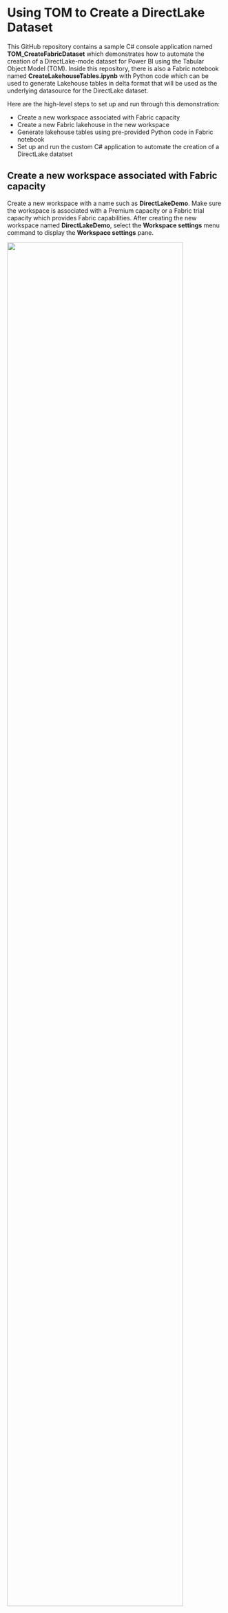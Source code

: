 # Using TOM to Create a DirectLake Dataset

This GitHub repository contains a sample C# console application named
**TOM_CreateFabricDataset** which demonstrates how to automate the
creation of a DirectLake-mode dataset for Power BI using the Tabular
Object Model (TOM). Inside this repository, there is also a Fabric
notebook named **CreateLakehouseTables.ipynb** with Python code which
can be used to generate Lakehouse tables in delta format that will be
used as the underlying datasource for the DirectLake dataset.

Here are the high-level steps to set up and run through this demonstration:
- Create a new workspace associated with Fabric capacity
- Create a new Fabric lakehouse in the new workspace
- Generate lakehouse tables using pre-provided Python code in Fabric notebook
- Set up and run the custom C# application to automate the creation of a DirectLake datatset

## Create a new workspace associated with Fabric capacity

Create a new workspace with a name such as **DirectLakeDemo**. Make sure
the workspace is associated with a Premium capacity or a Fabric trial
capacity which provides Fabric capabilities. After creating the new
workspace named **DirectLakeDemo**, select the **Workspace settings**
menu command to display the **Workspace settings** pane.

<img src="./images/media/image1.png" style="width:90%" />

In **Workspace settings**, select the **Premium** tab in the left
navigation and scroll down to locate the **Workspace connection**
setting. Click the **Copy** button to copy the **Workspace connection**
value to the Windows clipboard.

<img src="./images/media/image2.png" style="width:80%" />

As you can see, the **Workspace connection** string starts with `powerbi://` and ends with the workspace name.

`powerbi://api.powerbi.com/v1.0/myorg/DirectLakeDemo`

Create a new text file using Notepad.exe to save configuration data you
will need later when configuring the C# console application. Copy the
**Workspace connection** string into the text file as shown in the
following screenshot.

<img src="./images/media/image3.png" style="width:70%"  />

## Create a new Fabric lakehouse in the new workspace

Inside the new workspace, it is time to create a new lakehouse named
**SalesDataLakehouse**. Start by dropping down the **+ New** menu button
and select **More options**.

<img src="./images/media/image4.png"  style="width:40%"  />

On the **New** page select **Lakehouse (Preview)** from **Data Engineering** section.

<img src="./images/media/image5.png"  style="width:80%" />

When prompted, enter a name of **SalesDataLakehouse** for the new
Lakehouse and click **Create**.

<img src="./images/media/image6.png"  style="width:40%" />

Once you have created the lakehouse, you will notice a message
indicating a SQL Endpoint is being created.

<img src="./images/media/image7.png" style="width:90%"  />

Navigate back to the main page for the **DirectLakeDemo** workspace. In
the list of workspace items, you should see a new item for the new **SQL
endpoint** in addition to the item for the Lakehouse. Both the Lakehouse
and the SQL endpoint have the same name which is **SalesDataLakehouse**.
Drop down the context menu for the SQL endpoint named
**SalesDataLakehouse**.

<img src="./images/media/image8.png"  style="width:50%" />

Select the **Copy SQL connection string** menu command from the context
menu of the SQL endpoint.

<img src="./images/media/image9.png"  style="width:45%" />

In the **Copy SQL connection string** dialog, click **Copy** to copy the
connection string value to the Windows clipboard.

<img src="./images/media/image10.png"  style="width:40%" />

The connection string starts with a unique value and end with
**`.datawarehouse.pbidedicated.windows.net`**.

**`5lcsgl3vll3edero2m4sge7gdu-nya26urqtgsejoagwutwdoogl4.datawarehouse.pbidedicated.windows.net`**

Copy the values for the SQL endpoint and the name of the Lakehouse into
the text file with configuration values as shown in the following
screenshot.

<img src="./images/media/image11.png"  style="width:90%"  />

Save the text file with these use these configuration values for later
use when setting up the C# console application.

## Create lakehouse tables using a pre-provided Fabric notebook

Start by downloading all the sources files from this GitHub repository
as a single ZIP archive named **TOM_CreateFabricDataset.zip**. You can
download the ZIP archive by clicking [**this
link**](https://github.com/PowerBiDevCamp/TOM_CreateFabricDataset/archive/refs/heads/main.zip).

Once you have downloaded the ZIP archive named
**TOM_CreateFabricDataset.zip**, extract the files from inside into a
local folder on your machine. The screenshot below shows what the folder
should look like with the extracted files. The first file you will use
is a Fabric notebook with Python code named
**CreateLakehouseTables.ipynb**.

<img src="./images/media/image12.png"  style="width:70%" />

Return to the browser and navigate to the main page of the
**DirectLakeDemo** workspace. Locate and click on the ***Fabric
Experience Switcher*** menu on the bottom right of the main workspace
page.

<img src="./images/media/image13.png"  style="width:65%"  />

Select **Data Engineering** from the ***Fabric Experience Switcher***
menu.

<img src="./images/media/image14.png"  style="width:30%"  />

Once you switch to the **Data Engineering** experience, locate and click
on the **Import notebook** button.

<img src="./images/media/image15.png"  style="width:80%" />

Upload Python notebook named **CreateLakehouseTables.ipynb**. After the
notebook has been imported, you should be able to see an item for it on
main workspace page. Click on **CreateLakehouseTables.ipynb** to open
this Fabric notebook in the browser.

<img src="./images/media/image16.png"  style="width:70%" />

### Associate the Fabric notebook with the lakehouse named **SalesDataLakehouse**

Once the notebook opens, you should be able to verify that it is not yet
associated with a lakehouse. Click the **Add** button in the
**Lakehouses** pane.

<img src="./images/media/image17.png" style="width:70%" />

In the **Add lakehouse** dialog, select **Existing lakehouse** and click **Add**.

<img src="./images/media/image18.png" style="width:70%" />

Select the lakehouse you created earlier named **SalesDataLakehouse**
and click **Add**.

<img src="./images/media/image19.png"  style="width:70%" />

Once you have associated the notebook with the lakehouse named
**SalesDataLakehouse**, you should see the **Tables** folder and the
**Files** folder in the **Lakehouses** pane which are both initially
empty.

<img src="./images/media/image20.png"  style="width:70%" />

### Copy CSV files from this repository into the file system of your Fabric Lakehouse

Now you will execute the Python code from this workbook to populate the
lakehouse with data. You will execute the Python code in each of the
notebook’s cell one by one from top to bottom. You will begin by
executing Python code to copy four CSV files from this GitHub repository
into file system of the lakehouse.

Examine the following Python code from the first cell of the notebook
which copies CSV files to the lakehouse file system.

import requests

csv_base_url =
"https://github.com/PowerBiDevCamp/Python-In-Fabric-Notebooks/raw/main/ProductSalesData/"

csv_files = { "Customers.csv", "Products.csv", "Invoices.csv",
"InvoiceDetails.csv" }

folder_path = "Files/landing_zone_sales/"

for csv_file in csv_files:

csv_file_path = csv_base_url + csv_file

with requests.get(csv_file_path) as response:

csv_content = response.content.decode('utf-8-sig')

mssparkutils.fs.put(folder_path + csv_file, csv_content, True)

print(csv_file + " copied to Lakehouse file in OneLake")

Execute the code in the top notebook cell by clicking the **Execute**
button located on top just to the left of the cell.

<img src="./images/media/image21.png"
style="width:4.5in;height:1.38654in" />

The first time you execute Python code from a Fabric notebook, it
typically takes 10-20 seconds to start up and initialize the Spark pool
which is used to process notebook code execution requests. When the
Python code completes its execution, you should see a message for each
of the CSV files that have been copied into the lakehouse file system.

<img src="./images/media/image22.png"
style="width:3.8239in;height:1.4021in" />

In the **Lakehouses** pane on the left, drop down the context menu for
the **Files** folder.

<img src="./images/media/image23.png"
style="width:1.71667in;height:1.23488in" />

Select the **Refresh** command from the context menu of the **Files**
folder.

<img src="./images/media/image24.png"
style="width:2.22493in;height:1.56667in" />

After the refresh operation completes, you should see a new child folder
inside the **Files** folder named **landing_zone_sales**. If you select
the **landing_zone_sales** folder in the left pane, you should be able
to see four new CSV files named **Customers.csv**,
**InvoiceDetails.csv**, **Invoices.csv** and **Products.csv** on the
right.

<img src="./images/media/image25.png"
style="width:3.41667in;height:1.68389in" />

At this point, you have now copied the CSV files with the raw data into
the lakehouse file system. Now you will use Spark to load this data into
memory as DataFrames where the data can be manipulated and saved as
lakehouse tables.

### Execute code in notebook to load CSV files into Spark DataFrames for the bronze layer

Examine the following Python code from the second cell in the notebook
which loads product data from **Products.csv** into a Spark DataFrame
and then displays the DataFrame schema and rows of data.

from pyspark.sql.types import StructType, StructField, StringType,
LongType, FloatType

\# creating a Spark DataFrame using schema defined using StructType and
StructField

schema_products = StructType(\[

StructField("ProductId", LongType() ),

StructField("Product", StringType() ),

StructField("Category", StringType() )

\])

df_products = (

spark.read.format("csv")

.option("header","true")

.schema(schema_products)

.load("Files/landing_zone_sales/Products.csv")

)

df_products.printSchema()

df_products.show()

Execute the code in the second cell to load product data into a Spark
DataFrame. After the code completes, you should see output which
displays the DataFrame schema and 10 rows of product data.

<img src="./images/media/image26.png"
style="width:1.875in;height:1.88291in" />

Examine the Python code from the third cell in the notebook which loads
customer data from **Customers.csv** into a Spark DataFrame and then
displays the DataFrame schema and samples rows of data.

from pyspark.sql.types import StructType, StructField, StringType,
LongType, FloatType, DateType

\# creating a Spark DataFrame using schema defined with StructType and
StructField

schema_customers = StructType(\[

StructField("CustomerId", LongType() ),

StructField("FirstName", StringType() ),

StructField("LastName", StringType() ),

StructField("Country", StringType() ),

StructField("City", StringType() ),

StructField("DOB", DateType() ),

\])

df_customers = (

spark.read.format("csv")

.option("header","true")

.schema(schema_customers)

.option("dateFormat", "M/d/yyyy")

.option("inferSchema", "true")

.load("Files/landing_zone_sales/Customers.csv")

)

df_customers.printSchema()

df_customers.show()

Execute the code to load customer data into a Spark DataFrame. After the
code completes, you should see output which display the DataFrame schema
and displays the top 20 rows of data.

<img src="./images/media/image27.png"
style="width:2.00058in;height:2.03774in" />

Examine the Python code in the next cell which loads customer data from
**Invoices.csv** into a Spark DataFrame and then displays the DataFrame
schema and samples rows of data.

from pyspark.sql.types import StructType, StructField, StringType,
LongType, FloatType, DateType

\# creating a Spark DataFrame using schema defined using StructType and
StructField

schema_invoices = StructType(\[

StructField("InvoiceId", LongType() ),

StructField("Date", DateType() ),

StructField("TotalSalesAmount", FloatType() ),

StructField("CustomerId", LongType() )

\])

df_invoices = (

spark.read.format("csv")

.option("header","true")

.schema(schema_invoices)

.option("dateFormat", "MM/dd/yyyy")

.option("inferSchema", "true")

.load("Files/landing_zone_sales/Invoices.csv")

)

df_invoices.printSchema()

df_invoices.show()

Execute the code to load invoice data into a Spark DataFrame. After the
code completes, you should see output which display the DataFrame schema
and displays the top 20 rows of data.

<img src="./images/media/image28.png"
style="width:2.35in;height:2.90681in" />

Examine the Python code in the next cell which loads customer data from
**InvoiceDetails.csv** into a Spark DataFrame and then displays the
DataFrame schema and samples rows of data.

from pyspark.sql.types import StructType, StructField, StringType,
LongType, FloatType, DateType

\# creating a Spark DataFrame using schema defined using StructType and
StructField

schema_invoice_details = StructType(\[

StructField("Id", LongType() ),

StructField("Quantity", LongType() ),

StructField("SalesAmount", FloatType() ),

StructField("InvoiceId", LongType() ),

StructField("ProductId", LongType() )

\])

df_invoice_details = (

spark.read.format("csv")

.option("header","true")

.schema(schema_invoice_details)

.option("dateFormat", "MM/dd/yyyy")

.option("inferSchema", "true")

.load("Files/landing_zone_sales/InvoiceDetails.csv")

)

df_invoice_details.printSchema()

df_invoice_details.show()

Execute the code to load invoice detail data into a Spark DataFrame.
After the code completes, you should see output which display the
DataFrame schema and displays the top 20 rows of data.

<img src="./images/media/image29.png"
style="width:2.30062in;height:3.11667in" />

You have now create four DataFrames. However, you have only loaded data
into memory. Nothing has been persisted. Now it’s time to actually
persist your work by saving each of these four DataFrames to lakehouse
tables using the delta format.

### Execute code to save the four DataFrames as delta tables in the lakehouse

Locate and execute the next cell with the following Python code which
saves all DataFrames as lakehouse tables with delta format.

\# save all bronze layer tables

df_products.write.mode("overwrite").format("delta").save(f"Tables/bronze_products")

df_customers.write.mode("overwrite").format("delta").save(f"Tables/bronze_customers")

df_invoices.write.mode("overwrite").
format("delta").save(f"Tables/bronze_invoices")

df_invoice_details.write.mode("overwrite")format("delta").save(f"Tables/bronze_invoice_details")

Once the code which creates the lakehouse tables completes, click the
**Refresh** context menu of the **Tables** folder.

<img src="./images/media/image30.png"
style="width:4in;height:1.96667in" />

Once the refresh operation completes, you should be able to see four
tables created for the Bronze layer.

<img src="./images/media/image31.png"
style="width:2in;height:2.30252in" />

At this point, you have created delta tables for the bronze layer which
represents the raw data without any data cleansing or manipulation. In
the next step, you will perform transformations on the data in the
bronze layer tables to create the silver layer tables.

### Reshape and Transform Data in Bronze Layer Tables to Create Silver Layer Tables

Move to the next cell in the notebook which contains the following code
to load the table named **bronze_products** and then saves the data to a
second delta table named **products**. Note this Python code is simple
in that it does not perform any transformations. However, it shows the
basic pattern of loading a table into a DataFrame and then saving it as
a different delta table.

\# create silver layer products table

df_silver_products =
spark.read.format("delta").load("Tables/bronze_products")

df_silver_products.write.mode("overwrite").format("delta").save(f"Tables/products")

df_silver_products.printSchema()

df_silver_products.show()

Execute the code to create the **products** table. After the code
completes, you should see output which display the DataFrame schema and
displays the top 20 rows of data from the **products** table.

<img src="./images/media/image32.png"
style="width:2.36667in;height:2.16536in" />

Move to the next cell which contains the following code to load the
table named **bronze_customers** and then saves it to a second delta
table named **customers**. This code written to create the **customers**
table is a bit more involved because it creates two new columns named
**Customer** and **Age** and it drops two columns named **FirstName**
and **LastName**.

\# create silver layer customers table

from pyspark.sql.functions import concat_ws, floor, datediff,
current_date, col

df_silver_customers = (

spark.read.format("delta").load("Tables/bronze_customers")

.withColumn("Customer", concat_ws(' ', col('FirstName'),
col('LastName')) )

.withColumn("Age",( floor( datediff( current_date(), col("DOB")
)/365.25) ))

.drop('FirstName', 'LastName')

)

df_silver_customers.write.mode("overwrite").format("delta").save(f"Tables/customers")

df_silver_customers.printSchema()

df_silver_customers.show()

Execute the code to create the **customers** table. After the code
completes, you should see output which display the DataFrame schema and
displays the top 20 rows of data from the **customers** table.

<img src="./images/media/image33.png"
style="width:3.21814in;height:3.375in" />

Move to the next cell which contains the following code to create the
**sales** table. This code merges data from the **bronze_invoices**
table and the **bronze_invoice_details** table into a single DataFrame.
This code performs several other transformations including renaming a
column, generating an integer-based **DateKey** column, dropping
unneeded columns and rearranging the order of columns.

\# create silver layer sales table

from pyspark.sql.functions import col, desc, concat, lit, floor,
datediff

from pyspark.sql.functions import date_format, to_date, current_date,
year, month, dayofmonth

df_bronze_invoices =
spark.read.format("delta").load("Tables/bronze_invoices")

df_bronze_invoice_details =
spark.read.format("delta").load("Tables/bronze_invoice_details")

df_silver_sales = (

df_bronze_invoice_details

.join(df_bronze_invoices, df_bronze_invoice_details\['InvoiceId'\] ==
df_bronze_invoices\['InvoiceId'\])

.withColumnRenamed('SalesAmount', 'Sales')

.withColumn("DateKey", (year(col('Date'))\*10000) +

(month(col('Date'))\*100) +

(dayofmonth(col('Date'))) )

.drop('InvoiceId', 'TotalSalesAmount', 'InvoiceId', 'Id')

.select('Date', "DateKey", "CustomerId", "ProductId", "Sales",
"Quantity")

)

df_silver_sales.write.mode("overwrite").format("delta").save(f"Tables/sales")

df_silver_sales.printSchema()

df_silver_sales.show()

Execute the code to create the **sales** table. After the code
completes, you should see output which display the DataFrame schema and
displays the top 20 rows of data from the **sales** table.

<img src="./images/media/image34.png"
style="width:3.2392in;height:3.45in" />

Move down to the last cell in the notebook which generates the
**calendar** table used for time-based analysis. If you examine the
code, you can see it uses the first and last dates from the **Date**
column of the **sales** table to determine where to start and to end the
**calendar** table.

\# create silver layer calendar table

import pandas as pd

from datetime import datetime, timedelta, date

import os

from pyspark.sql.functions import to_date, year, month, dayofmonth,
quarter, dayofweek

first_sales_date = df_silver_sales.agg({"Date":
"min"}).collect()\[0\]\[0\]

last_sales_date = df_silver_sales.agg({"Date":
"max"}).collect()\[0\]\[0\]

start_date = date(first_sales_date.year, 1, 1)

end_date = date(last_sales_date.year, 12, 31)

os.environ\["PYARROW_IGNORE_TIMEZONE"\] = "1"

df_calendar_ps = pd.date_range(start_date, end_date,
freq='D').to_frame()

df_calendar_spark = (

spark.createDataFrame(df_calendar_ps)

.withColumnRenamed("0", "timestamp")

.withColumn("Date", to_date(col('timestamp')))

.withColumn("DateKey", (year(col('timestamp'))\*10000) +

(month(col('timestamp'))\*100) +

(dayofmonth(col('timestamp'))) )

.withColumn("Year", year(col('timestamp')) )

.withColumn("Quarter", date_format(col('timestamp'),"yyyy-QQ") )

.withColumn("Month", date_format(col('timestamp'),'yyyy-MM') )

.withColumn("Day", dayofmonth(col('timestamp')) )

.withColumn("MonthInYear", date_format(col('timestamp'),'MMMM') )

.withColumn("MonthInYearSort", month(col('timestamp')) )

.withColumn("DayOfWeek", date_format(col('timestamp'),'EEEE') )

.withColumn("DayOfWeekSort", dayofweek(col('timestamp')))

.drop('timestamp')

)

df_calendar_spark.write.mode("overwrite").format("delta").save(f"Tables/calendar")

df_calendar_spark.printSchema()

df_calendar_spark.show()

Execute the code to create the **calendar** table. After the code
completes, you should see output which display the DataFrame schema and
displays the top 20 rows of data from the **calendar** table.

<img src="./images/media/image35.png"
style="width:6.76667in;height:5.59167in" />

Now refresh the **Tables** folder in the **Lakehouses** pane. You should
now see the four delta tables named calendar, customers, products and
sales. There are the delta tables that will be used to create the
DirectLake-mode dataset.

<img src="./images/media/image36.png"
style="width:1.975in;height:2.25163in" />

### Inspect the tables that have been created in the lakehouse

Navigate to the main page of the **DirectLakeDemo** workspace and then
click on the workspace item for the lakehouse named
**SalesDataLakehouse**.

<img src="./images/media/image37.png"
style="width:3.01667in;height:1.5027in" />

Now you can see and inspect the tables in the lakehouse. Start by
clicking on the **products** table to see its contents.

<img src="./images/media/image38.png"
style="width:3.29866in;height:2.36667in" />

Inspect the data in the **customers** table.

<img src="./images/media/image39.png"
style="width:4.48745in;height:2.38333in" />

Inspect the data in the **sales** table.

<img src="./images/media/image40.png"
style="width:4.10833in;height:2.14785in" />

Inspect the data in the **sales** table.

<img src="./images/media/image41.png"
style="width:5.23333in;height:1.5601in" />

Now all Lakehouse tables have been created and you can move on to the
next step where you create the DirectLake dataset using the custom
application with C# code.

In case you have not heard, Microsoft recently renamed ***Azure Active
Directory*** to ***Microsoft Entra ID***. In the past, you would uses
the Azure AD portal to create an Azure application which can be used to
call Microsoft APIs such as the Tabular Object Model. Now, you will use
the **Microsoft Entra admin center** to create a new application for the
C# console application.

## Run the custom C# application to create DirectLake data model using TOM

In order to set up the C# console application, you must first create a
new application. Start by navigating to **Microsoft Entra admin center**
at the following URL.

<https://entra.microsoft.com/>

On the home page of the **Microsoft Entra admin center**, drop down the
**Applications** section in the left navigation and click the **App
registrations** link.

<img src="./images/media/image42.png"
style="width:4.81896in;height:1.98333in" />

On the **App registrations** page, click **New registration**.

<img src="./images/media/image43.png"
style="width:4.75833in;height:0.9781in" />

Give the new application a name such as **Create DirectLake Dataset Demo
App** and leave the Supported account types setting with the default
selection of **Accounts in this organizational directory only**.

<img src="./images/media/image44.png"
style="width:5.08333in;height:1.93167in" />

Move down to the **Redirect URI** section. Select **Public
client/native** application in the drop down menu and enter a redirect
URI of <http://localhost>. Make sure to create the URL with **http** and
not **https**.

<img src="./images/media/image45.png"
style="width:5.025in;height:0.96033in" />

Click **Register** to create the new application.

<img src="./images/media/image46.png"
style="width:4.425in;height:1.10833in" />

Now that you have created the application, you need to record
Application ID for use in C# console application. Copy the **Application
ID** from the application summary page in the Microsoft Entra admin
center.

<img src="./images/media/image47.png"
style="width:5.775in;height:1.60417in" />

Add the Application ID and Redirect URI of <http://localhost> into the
text file with configuration data.

<img src="./images/media/image48.png"
style="width:4.50787in;height:2.02479in"
alt="A screenshot of a computer Description automatically generated" />

Now you have all the configuration data you need to set up and run the
C# console application to create the DirectLake-mode dataset.

### Open C# console application project in Visual Studio 2022

In an earlier step you extracted all the files from this repository into
a local folder. If you examine the files in this folder, you will see a
Visual Studio solution file named **TOM_CreateFabricDataset.sln**.

<img src="./images/media/image49.png"
style="width:4.34099in;height:2.87421in" />

Double-click on **TOM_CreateFabricDataset.sln** to open the project in
Visual Studio 2022. You should see the project structure as shown in the
following screenshot.

<img src="./images/media/image50.png"
style="width:2.25in;height:1.81993in" />

Open the C# file named **AppSettings.cs** so you can update
configuration values used by the application.

<img src="./images/media/image51.png"
style="width:2.92433in;height:2.36667in" />

You can see **AppSettings.cs** has several constant for configuration
values that need to be filled in before running the application.

<img src="./images/media/image52.png"
style="width:5.14167in;height:1.66247in" />

Update **AppSettings.cs** by adding configuration values for
**WorkspaceConnection**, **SQLEndpoint**, **TargetLakehouseName**,
**ApplicationID**. You should also endure that **RedirectUrl** is
correctly set to **http://localhost**.

<img src="./images/media/image53.png"
style="width:7.49167in;height:1.41667in" />

You can optionally update **AppSettings.cs** with your **UserId** and
UserPassword if you want to avoid an interactive login each time you run
the application. If you leave these values blank, you will be promoted
to login each time you run the application.

Save your changes to **AppSettings.cs**. You are now ready to run the
application.

### Run the application to create the DirectLake-mode Dataset

Either press **{F5}** or select **Debug \> Start Debugging** to run the
application.

<img src="./images/media/image54.png"
style="width:4.34167in;height:0.71498in" />

When the application starts, you will be promoted to login. Log in using
the same user account you have been using throughout this demo.

<img src="./images/media/image55.png"
style="width:3.2in;height:2.67117in" />

After successfully logging in, wait until the program completes. It
might take as long as 20-30 seconds.

<img src="./images/media/image56.png"
style="width:5.65691in;height:0.56883in" />

The application should run and complete without any errors. When the
application completes, navigate to the home page of the
**DirectLakeDemo** workspace and verify that you can see new dataset
named **DirectLake Sales Model**. Click on the named **DirectLake Sales
Model** item to navigate to its details page.

<img src="./images/media/image57.png"
style="width:3.58491in;height:2.11509in" />

On the **Details for DirectLake Sales Model** page, click **+ Create a
report** to drop down this menu.

<img src="./images/media/image58.png"
style="width:5.13333in;height:2.3043in" />

Select **Start from scratch** to create a new report so you can test out
the new dataset.

<img src="./images/media/image59.png"
style="width:1.19167in;height:1.08292in" />

You should now be able to build a report using this DirectLake-mode
dataset.

<img src="./images/media/image60.png"
style="width:4.8in;height:1.98621in" />

Examine the **Sales** table which contains three measures.

<img src="./images/media/image61.png"
style="width:1.825in;height:1.51694in" />

Examine the **Customer** table which contains several columns and a
dimensional hierarchy.

<img src="./images/media/image62.png"
style="width:1.70629in;height:1.6in" />

Examine the **Products** table which contains several columns and a
dimensional hierarchy.

<img src="./images/media/image63.png"
style="width:1.97005in;height:1.425in" />

Examine the **Calendar** table which contains several columns and a
dimensional hierarchy.

<img src="./images/media/image64.png"
style="width:1.96737in;height:2.1in" />

You have now generated a DirectLake-mode dataset which can be used to
create Power BI reports. Designing a report that looks good is left as
an exercise for the reader.
